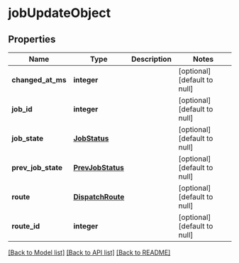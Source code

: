# jobUpdateObject

## Properties
Name | Type | Description | Notes
------------ | ------------- | ------------- | -------------
**changed_at_ms** | **integer** |  | [optional] [default to null]
**job_id** | **integer** |  | [optional] [default to null]
**job_state** | [**JobStatus**](JobStatus.md) |  | [optional] [default to null]
**prev_job_state** | [**PrevJobStatus**](PrevJobStatus.md) |  | [optional] [default to null]
**route** | [**DispatchRoute**](DispatchRoute.md) |  | [optional] [default to null]
**route_id** | **integer** |  | [optional] [default to null]

[[Back to Model list]](../README.md#documentation-for-models) [[Back to API list]](../README.md#documentation-for-api-endpoints) [[Back to README]](../README.md)


